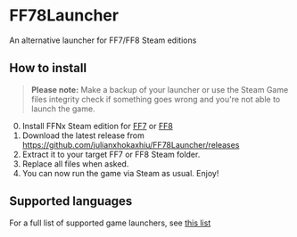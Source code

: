 # FF78Launcher

An alternative launcher for FF7/FF8 Steam editions

## How to install

> **Please note:** Make a backup of your launcher or use the Steam Game files integrity check if something goes wrong and you're not able to launch the game.

0. Install FFNx Steam edition for [FF7](https://github.com/julianxhokaxhiu/FFNx/blob/master/docs/how_to_install.md#2013-steam-release) or [FF8](https://github.com/julianxhokaxhiu/FFNx/blob/master/docs/how_to_install.md#2013-steam-release-1)
1. Download the latest release from https://github.com/julianxhokaxhiu/FF78Launcher/releases
2. Extract it to your target FF7 or FF8 Steam folder.
3. Replace all files when asked.
4. You can now run the game via Steam as usual. Enjoy!

## Supported languages

For a full list of supported game launchers, see [this list](https://github.com/julianxhokaxhiu/FF78Launcher/blob/master/src/winmain.cpp#L20-L34)
